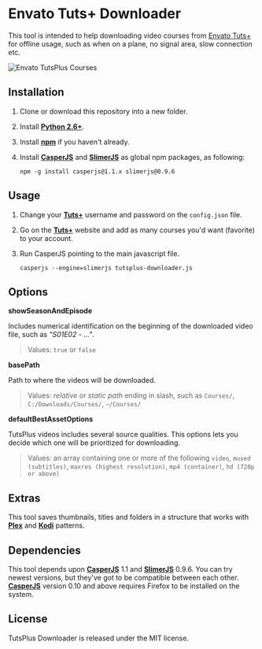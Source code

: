 **Envato Tuts+ Downloader**
==========================
This tool is intended to help downloading video courses from [Envato Tuts+](https://tutsplus.com/) for offline usage, such as when on a plane, no signal area, slow connection etc.

![Envato TutsPlus Courses](https://i.imgur.com/RSkMwjf.png)

Installation
----------------

 1. Clone or download this repository into a new folder.
 2. Install [**Python 2.6+**](https://www.python.org/downloads/).
 3. Install [**npm**](https://www.npmjs.com/get-npm) if you haven't already.
 4. Install [**CasperJS**](http://casperjs.org/) and [**SlimerJS**](https://slimerjs.org) as global npm packages, as following: 

     `npm -g install casperjs@1.1.x slimerjs@0.9.6`

Usage
-----
1. Change your [**Tuts+**](https://tutsplus.com/) username and password on the `config.json` file.
2. Go on the [**Tuts+**](https://tutsplus.com/) website and add as many courses you'd want (favorite) to your account.
2. Run CasperJS pointing to the main javascript file.

     `casperjs --engine=slimerjs tutsplus-downloader.js`

## Options ##
**showSeasonAndEpisode**

Includes numerical identification on the beginning of the downloaded video file, such as *"S01E02 - ..."*.

> Values: `true` or `false`


**basePath**

Path to where the videos will be downloaded. 

> Values: *relative* or *static path* ending in slash, such as
> `Courses/`, `C:/Downloads/Courses/`, `~/Courses/`


**defaultBestAssetOptions**

TutsPlus videos includes several source qualities. This options lets you decide which one will be prioritized for downloading.

> Values: an array containing one or more of the following `video`,
> `muxed (subtitles)`, `maxres (highest resolution)`, `mp4 (container)`,
> `hd (720p or above)`


Extras
------
This tool saves thumbnails, titles and folders in a structure that works with [**Plex**](https://www.plex.tv/) and [**Kodi**](https://kodi.tv/) patterns.

Dependencies
------------
This tool depends upon [**CasperJS**](http://casperjs.org/) 1.1 and [**SlimerJS**](https://slimerjs.org) 0.9.6. 
You can try newest versions, but they've got to be compatible between each other. [**CasperJS**](http://casperjs.org/) version 0.10 and above requires Firefox to be installed on the system.  

License
-------
TutsPlus Downloader is released under the MIT license.

